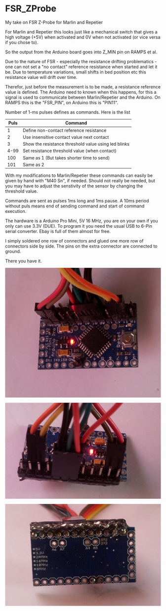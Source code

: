 # FSR_ZProbe
My take on FSR Z-Probe for Marlin and Repetier

For Marlin and Repetier this looks just like a
mechanical switch that gives a high voltage (+5V)
when activated and 0V when not activated (or
vice versa if you chose to).

So the output from the Arduino board goes into
Z_MIN pin on RAMPS et al.

Due to the nature of FSR - especially the resistance
drifting problematics - one can not set a "no contact"
reference resistance when started and let it be. 
Due to temperature variations, small shifts in 
bed position etc this resistance value will drift
over time.

Therefor, just before the measurement is to be made,
a resistance reference value is defined.
The Arduino need to known when this happens,
for this a signal is used to communicate
between Marlin/Repetier and the Arduino.
On RAMPS this is the "FSR_PIN", on Arduino
this is "PIN11".

Number of 1-ms pulses defines as commands. Here is the list

Puls  | Command
--- | ---
1     | Define non-contact reference resistance
2     | Use insensitive contact value next contact
3     | Show the resistance threshold value using led blinks
4-99  | Set resistance threshold value (when contact)
100   | Same as 1 (But takes shorter time to send)
101   | Same as 2

With my modifications to Marlin/Repetier these commands
can easily be given by hand with "M40 Sn", if needed. 
Should not really be needed, but you may have to adjust
the senstivity of the sensor by changing the threshold value.

Commands are sent as pulses 1ms long and 1ms pause.
A 10ms period without puls means end of sending
command and start of command execution.

The hardware is a Arduino Pro Mini, 5V 16 MHz,
you are on your own if you only can use 3.3V (DUE).
To program it you need the usual USB to 6-Pin serial
converter. Ebay is full of them almost for free.

I simply soldered one row of connectors and glued
one more row of connectors side by side. The pins
on the extra connector are connected to ground.

There you have it.


![](FSR-1.png)

![](FSR-2.png)

![](FSR-3.png)
